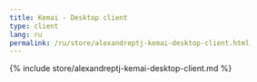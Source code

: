 ```yaml
---
title: Kemai - Desktop client
type: client
lang: ru
permalink: /ru/store/alexandreptj-kemai-desktop-client.html
---
```


{% include store/alexandreptj-kemai-desktop-client.md %}

